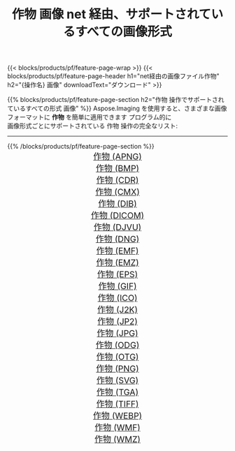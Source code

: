 ﻿---
title: 作物 画像 net 経由、サポートされているすべての画像形式 
weight: 3920
url: /ja/net/crop 
lang: ja
langdirlevel: 2
locales: zh-hans,ja,it,ru,de,es,fr,nl,id,lt,pl,pt,vi,tr,ko,zh-hant,ar,hi,th,sv,cs,uk,he
description: Aspose.Imaging を使用すると、net 経由で簡単に 作物 イメージを作成できます
---

{{< blocks/products/pf/feature-page-wrap >}}
{{< blocks/products/pf/feature-page-header h1="net経由の画像ファイル作物" h2="{操作名} 画像" downloadText="ダウンロード" >}}


{{% blocks/products/pf/feature-page-section  h2="作物 操作でサポートされているすべての形式 画像" %}}
Aspose.Imaging を使用すると、さまざまな画像フォーマットに **作物** を簡単に適用できます プログラム的に
<br/>
画像形式ごとにサポートされている 作物 操作の完全なリスト:
<hr/>
{{% /blocks/products/pf/feature-page-section %}}
<div class="container-fluid productfamilypage bg-gray">
    <div class="convertypes bg-gray agp-content section">
        <div class="container">
		<div class="row other-converters" style="gap: 10px;font-size: 19px;text-align:center;">
		    <div class='col-md-2 other-converter remove-lp remove-rp'><a href="/imaging/ja/net/crop/apng" style="padding:15px;">作物 (APNG)</a></div><div class='col-md-2 other-converter remove-lp remove-rp'><a href="/imaging/ja/net/crop/bmp" style="padding:15px;">作物 (BMP)</a></div><div class='col-md-2 other-converter remove-lp remove-rp'><a href="/imaging/ja/net/crop/cdr" style="padding:15px;">作物 (CDR)</a></div><div class='col-md-2 other-converter remove-lp remove-rp'><a href="/imaging/ja/net/crop/cmx" style="padding:15px;">作物 (CMX)</a></div><div class='col-md-2 other-converter remove-lp remove-rp'><a href="/imaging/ja/net/crop/dib" style="padding:15px;">作物 (DIB)</a></div><div class='col-md-2 other-converter remove-lp remove-rp'><a href="/imaging/ja/net/crop/dicom" style="padding:15px;">作物 (DICOM)</a></div><div class='col-md-2 other-converter remove-lp remove-rp'><a href="/imaging/ja/net/crop/djvu" style="padding:15px;">作物 (DJVU)</a></div><div class='col-md-2 other-converter remove-lp remove-rp'><a href="/imaging/ja/net/crop/dng" style="padding:15px;">作物 (DNG)</a></div><div class='col-md-2 other-converter remove-lp remove-rp'><a href="/imaging/ja/net/crop/emf" style="padding:15px;">作物 (EMF)</a></div><div class='col-md-2 other-converter remove-lp remove-rp'><a href="/imaging/ja/net/crop/emz" style="padding:15px;">作物 (EMZ)</a></div><div class='col-md-2 other-converter remove-lp remove-rp'><a href="/imaging/ja/net/crop/eps" style="padding:15px;">作物 (EPS)</a></div><div class='col-md-2 other-converter remove-lp remove-rp'><a href="/imaging/ja/net/crop/gif" style="padding:15px;">作物 (GIF)</a></div><div class='col-md-2 other-converter remove-lp remove-rp'><a href="/imaging/ja/net/crop/ico" style="padding:15px;">作物 (ICO)</a></div><div class='col-md-2 other-converter remove-lp remove-rp'><a href="/imaging/ja/net/crop/j2k" style="padding:15px;">作物 (J2K)</a></div><div class='col-md-2 other-converter remove-lp remove-rp'><a href="/imaging/ja/net/crop/jp2" style="padding:15px;">作物 (JP2)</a></div><div class='col-md-2 other-converter remove-lp remove-rp'><a href="/imaging/ja/net/crop/jpg" style="padding:15px;">作物 (JPG)</a></div><div class='col-md-2 other-converter remove-lp remove-rp'><a href="/imaging/ja/net/crop/odg" style="padding:15px;">作物 (ODG)</a></div><div class='col-md-2 other-converter remove-lp remove-rp'><a href="/imaging/ja/net/crop/otg" style="padding:15px;">作物 (OTG)</a></div><div class='col-md-2 other-converter remove-lp remove-rp'><a href="/imaging/ja/net/crop/png" style="padding:15px;">作物 (PNG)</a></div><div class='col-md-2 other-converter remove-lp remove-rp'><a href="/imaging/ja/net/crop/svg" style="padding:15px;">作物 (SVG)</a></div><div class='col-md-2 other-converter remove-lp remove-rp'><a href="/imaging/ja/net/crop/tga" style="padding:15px;">作物 (TGA)</a></div><div class='col-md-2 other-converter remove-lp remove-rp'><a href="/imaging/ja/net/crop/tiff" style="padding:15px;">作物 (TIFF)</a></div><div class='col-md-2 other-converter remove-lp remove-rp'><a href="/imaging/ja/net/crop/webp" style="padding:15px;">作物 (WEBP)</a></div><div class='col-md-2 other-converter remove-lp remove-rp'><a href="/imaging/ja/net/crop/wmf" style="padding:15px;">作物 (WMF)</a></div><div class='col-md-2 other-converter remove-lp remove-rp'><a href="/imaging/ja/net/crop/wmz" style="padding:15px;">作物 (WMZ)</a></div>
                </div>
        </div>
    </div>
</div>
<br/>
